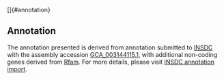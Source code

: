 []{#annotation}

Annotation
----------

The annotation presented is derived from annotation submitted to
[INSDC](http://www.insdc.org) with the assembly accession
[GCA\_003144115.1](http://www.ebi.ac.uk/ena/data/view/GCA_003144115.1),
with additional non-coding genes derived from
[Rfam](http://rfam.xfam.org/). For more details, please visit [INSDC
annotation
import](http://ensemblgenomes.org/info/data/insdc_annotation).
